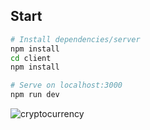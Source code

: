 ## Start

```bash
# Install dependencies/server 
npm install
cd client
npm install

# Serve on localhost:3000
npm run dev
```
![cryptocurrency](https://user-images.githubusercontent.com/77531811/140609455-27accf18-1e04-4147-ac8d-ca4615bf7c51.png)
